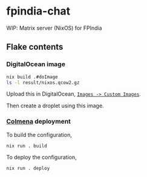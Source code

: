 # fpindia-chat

WIP: Matrix server (NixOS) for FPIndia

## Flake contents

### DigitalOcean image

```sh
nix build .#doImage
ls -l result/nixos.qcow2.gz
```

Upload this in DigitalOcean, [`Images -> Custom Images`](https://cloud.digitalocean.com/images/custom_images). 

Then create a droplet using this image.

### [Colmena](https://github.com/zhaofengli/colmena) deployment

To build the configuration,

```
nix run . build
```

To deploy the configuration,

```
nix run . deploy
```